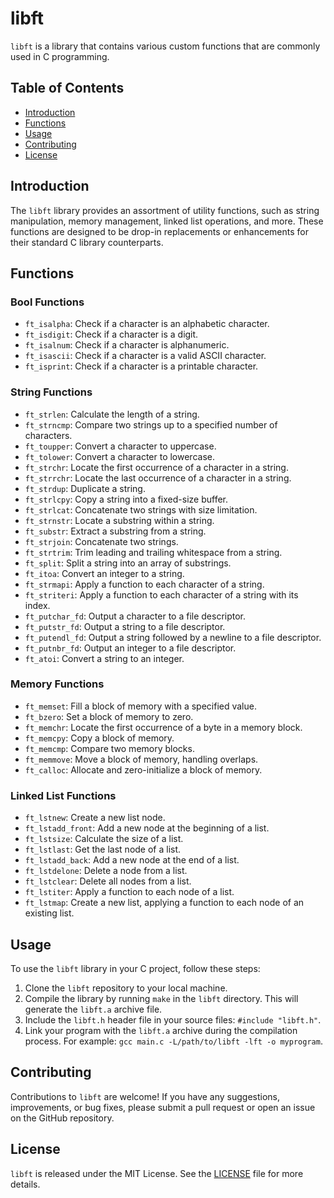 # libft

`libft` is a library that contains various custom functions that are commonly used in C programming.

## Table of Contents
- [Introduction](#introduction)
- [Functions](#functions)
- [Usage](#usage)
- [Contributing](#contributing)
- [License](#license)

## Introduction

The `libft` library provides an assortment of utility functions, such as string manipulation, memory management, linked list operations, and more. These functions are designed to be drop-in replacements or enhancements for their standard C library counterparts.

## Functions

### Bool Functions

- `ft_isalpha`: Check if a character is an alphabetic character.
- `ft_isdigit`: Check if a character is a digit.
- `ft_isalnum`: Check if a character is alphanumeric.
- `ft_isascii`: Check if a character is a valid ASCII character.
- `ft_isprint`: Check if a character is a printable character.

### String Functions

- `ft_strlen`: Calculate the length of a string.
- `ft_strncmp`: Compare two strings up to a specified number of characters.
- `ft_toupper`: Convert a character to uppercase.
- `ft_tolower`: Convert a character to lowercase.
- `ft_strchr`: Locate the first occurrence of a character in a string.
- `ft_strrchr`: Locate the last occurrence of a character in a string.
- `ft_strdup`: Duplicate a string.
- `ft_strlcpy`: Copy a string into a fixed-size buffer.
- `ft_strlcat`: Concatenate two strings with size limitation.
- `ft_strnstr`: Locate a substring within a string.
- `ft_substr`: Extract a substring from a string.
- `ft_strjoin`: Concatenate two strings.
- `ft_strtrim`: Trim leading and trailing whitespace from a string.
- `ft_split`: Split a string into an array of substrings.
- `ft_itoa`: Convert an integer to a string.
- `ft_strmapi`: Apply a function to each character of a string.
- `ft_striteri`: Apply a function to each character of a string with its index.
- `ft_putchar_fd`: Output a character to a file descriptor.
- `ft_putstr_fd`: Output a string to a file descriptor.
- `ft_putendl_fd`: Output a string followed by a newline to a file descriptor.
- `ft_putnbr_fd`: Output an integer to a file descriptor.
- `ft_atoi`: Convert a string to an integer.

### Memory Functions

- `ft_memset`: Fill a block of memory with a specified value.
- `ft_bzero`: Set a block of memory to zero.
- `ft_memchr`: Locate the first occurrence of a byte in a memory block.
- `ft_memcpy`: Copy a block of memory.
- `ft_memcmp`: Compare two memory blocks.
- `ft_memmove`: Move a block of memory, handling overlaps.
- `ft_calloc`: Allocate and zero-initialize a block of memory.

### Linked List Functions

- `ft_lstnew`: Create a new list node.
- `ft_lstadd_front`: Add a new node at the beginning of a list.
- `ft_lstsize`: Calculate the size of a list.
- `ft_lstlast`: Get the last node of a list.
- `ft_lstadd_back`: Add a new node at the end of a list.
- `ft_lstdelone`: Delete a node from a list.
- `ft_lstclear`: Delete all nodes from a list.
- `ft_lstiter`: Apply a function to each node of a list.
- `ft_lstmap`: Create a new list, applying a function to each node of an existing list.

## Usage

To use the `libft` library in your C project, follow these steps:

1. Clone the `libft` repository to your local machine.
2. Compile the library by running `make` in the `libft` directory. This will generate the `libft.a` archive file.
3. Include the `libft.h` header file in your source files: `#include "libft.h"`.
4. Link your program with the `libft.a` archive during the compilation process. For example: `gcc main.c -L/path/to/libft -lft -o myprogram`.

## Contributing

Contributions to `libft` are welcome! If you have any suggestions, improvements, or bug fixes, please submit a pull request or open an issue on the GitHub repository.

## License

`libft` is released under the MIT License. See the [LICENSE](LICENSE) file for more details.
